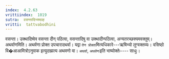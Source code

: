 ```yaml
---
index:  4.2.63
vrittiindex:  1019
sutra:  वसन्तादिभ्यष्ठक्
vritti:  tattvabodhini 
---
```


वसन्ता। उक्थादिष्वेव वसन्ता दीन् पठित्वा, वसन्तादिषु वा उक्थादीन्पठित्वा, अन्यतरच्छक्यमवक्तुम्। अथर्वाणमिति। अथर्वणा प्रोक्त उपचारादथर्वा। यद्वा `तेन प्रोक्ता`मित्यधिकारे---ऋषिभ्यो लुग्वक्तव्यः। वसिष्ठो वि�आआमित्रोऽनुवाक इत्युदाह्मत्य अथवणो वा। `अथर्वा`, `अथर्वणः`इति भाष्योक्तेः---- साधुः।

